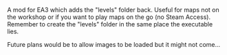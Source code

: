 A mod for EA3 which adds the "levels" folder back. Useful for maps not on the workshop or if you want to play maps on the go (no Steam Access). Remember to create the "levels" folder in the same place the executable lies.

Future plans would be to allow images to be loaded but it might not come...

